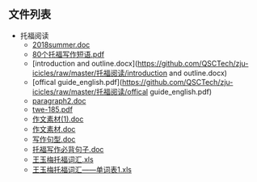 

## 文件列表

- 托福阅读
    - [2018summer.doc](https://github.com/QSCTech/zju-icicles/raw/master/托福阅读/2018summer.doc)
    - [80个托福写作短语.pdf](https://github.com/QSCTech/zju-icicles/raw/master/托福阅读/80个托福写作短语.pdf)
    - [introduction  and outline.docx](https://github.com/QSCTech/zju-icicles/raw/master/托福阅读/introduction  and outline.docx)
    - [offical guide_english.pdf](https://github.com/QSCTech/zju-icicles/raw/master/托福阅读/offical guide_english.pdf)
    - [paragraph2.doc](https://github.com/QSCTech/zju-icicles/raw/master/托福阅读/paragraph2.doc)
    - [twe-185.pdf](https://github.com/QSCTech/zju-icicles/raw/master/托福阅读/twe-185.pdf)
    - [作文素材(1).doc](https://github.com/QSCTech/zju-icicles/raw/master/托福阅读/作文素材(1).doc)
    - [作文素材.doc](https://github.com/QSCTech/zju-icicles/raw/master/托福阅读/作文素材.doc)
    - [写作句型.doc](https://github.com/QSCTech/zju-icicles/raw/master/托福阅读/写作句型.doc)
    - [托福写作必背句子.doc](https://github.com/QSCTech/zju-icicles/raw/master/托福阅读/托福写作必背句子.doc)
    - [王玉梅托福词汇.xls](https://github.com/QSCTech/zju-icicles/raw/master/托福阅读/王玉梅托福词汇.xls)
    - [王玉梅托福词汇——单词表1.xls](https://github.com/QSCTech/zju-icicles/raw/master/托福阅读/王玉梅托福词汇——单词表1.xls)
